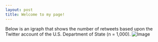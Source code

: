 ```yaml
---
layout: post
title: Welcome to my page!
---
```

Below is an igraph that shows the number of retweets based upon the Twitter account of the U.S. Department of State (n = 1,000).
![Image](https://raw.githubusercontent.com/MarcusMMS/marcusmms.github.io/master/User%20-%20U.S.%20Department%20of%20State.png)












